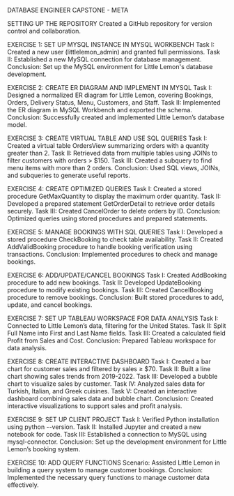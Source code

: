 DATABASE ENGINEER CAPSTONE - META

SETTING UP THE REPOSITORY
Created a GitHub repository for version control and collaboration.

EXERCISE 1: SET UP MYSQL INSTANCE IN MYSQL WORKBENCH
Task I: Created a new user (littlelemon_admin) and granted full permissions.
Task II: Established a new MySQL connection for database management.
Conclusion: Set up the MySQL environment for Little Lemon's database development.

EXERCISE 2: CREATE ER DIAGRAM AND IMPLEMENT IN MYSQL
Task I: Designed a normalized ER diagram for Little Lemon, covering Bookings, Orders, Delivery Status, Menu, Customers, and Staff.
Task II: Implemented the ER diagram in MySQL Workbench and exported the schema.
Conclusion: Successfully created and implemented Little Lemon’s database model.

EXERCISE 3: CREATE VIRTUAL TABLE AND USE SQL QUERIES
Task I: Created a virtual table OrdersView summarizing orders with a quantity greater than 2.
Task II: Retrieved data from multiple tables using JOINs to filter customers with orders > $150.
Task III: Created a subquery to find menu items with more than 2 orders.
Conclusion: Used SQL views, JOINs, and subqueries to generate useful reports.

EXERCISE 4: CREATE OPTIMIZED QUERIES
Task I: Created a stored procedure GetMaxQuantity to display the maximum order quantity.
Task II: Developed a prepared statement GetOrderDetail to retrieve order details securely.
Task III: Created CancelOrder to delete orders by ID.
Conclusion: Optimized queries using stored procedures and prepared statements.

EXERCISE 5: MANAGE BOOKINGS WITH SQL QUERIES
Task I: Developed a stored procedure CheckBooking to check table availability.
Task II: Created AddValidBooking procedure to handle booking verification using transactions.
Conclusion: Implemented procedures to check and manage bookings.

EXERCISE 6: ADD/UPDATE/CANCEL BOOKINGS
Task I: Created AddBooking procedure to add new bookings.
Task II: Developed UpdateBooking procedure to modify existing bookings.
Task III: Created CancelBooking procedure to remove bookings.
Conclusion: Built stored procedures to add, update, and cancel bookings.

EXERCISE 7: SET UP TABLEAU WORKSPACE FOR DATA ANALYSIS
Task I: Connected to Little Lemon’s data, filtering for the United States.
Task II: Split Full Name into First and Last Name fields.
Task III: Created a calculated field Profit from Sales and Cost.
Conclusion: Prepared Tableau workspace for data analysis.

EXERCISE 8: CREATE INTERACTIVE DASHBOARD
Task I: Created a bar chart for customer sales and filtered by sales ≥ $70.
Task II: Built a line chart showing sales trends from 2019-2022.
Task III: Developed a bubble chart to visualize sales by customer.
Task IV: Analyzed sales data for Turkish, Italian, and Greek cuisines.
Task V: Created an interactive dashboard combining sales data and bubble chart.
Conclusion: Created interactive visualizations to support sales and profit analysis.

EXERCISE 9: SET UP CLIENT PROJECT
Task I: Verified Python installation using python --version.
Task II: Installed Jupyter and created a new notebook for code.
Task III: Established a connection to MySQL using mysql-connector.
Conclusion: Set up the development environment for Little Lemon’s booking system.

EXERCISE 10: ADD QUERY FUNCTIONS
Scenario: Assisted Little Lemon in building a query system to manage customer bookings.
Conclusion: Implemented the necessary query functions to manage customer data effectively.

